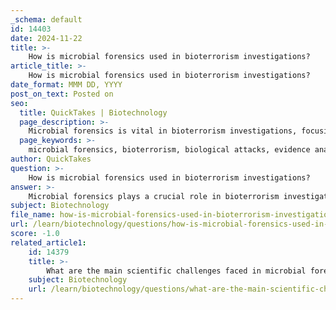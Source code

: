 ```yaml
---
_schema: default
id: 14403
date: 2024-11-22
title: >-
    How is microbial forensics used in bioterrorism investigations?
article_title: >-
    How is microbial forensics used in bioterrorism investigations?
date_format: MMM DD, YYYY
post_on_text: Posted on
seo:
  title: QuickTakes | Biotechnology
  page_description: >-
    Microbial forensics is vital in bioterrorism investigations, focusing on analyzing biological evidence, establishing the source and perpetrator, and enhancing public health measures to combat biological threats.
  page_keywords: >-
    microbial forensics, bioterrorism, biological attacks, evidence analysis, attribution, epidemiology collaboration, legal evidence, biosecurity, anthrax attacks, biological agents
author: QuickTakes
question: >-
    How is microbial forensics used in bioterrorism investigations?
answer: >-
    Microbial forensics plays a crucial role in bioterrorism investigations by applying scientific methods to analyze evidence related to biological attacks. This discipline is dedicated to determining the source and perpetrator of biological agents used in acts of bioterrorism, biocrime, or the inadvertent release of pathogens or toxins.\n\n### Key Functions of Microbial Forensics in Bioterrorism Investigations:\n\n1. **Evidence Analysis**: Microbial forensics involves the examination of biological samples collected from crime scenes or outbreak sites. This analysis helps to identify the specific microorganisms involved, which is essential for understanding the nature of the attack and its potential origins.\n\n2. **Attribution**: One of the primary goals of microbial forensics is to establish attribution, which means identifying the source of the biological agent and linking it to a specific individual or group. This is critical for law enforcement and public health responses, as it can help prevent future attacks and hold perpetrators accountable.\n\n3. **Collaboration with Epidemiology**: Microbial forensics works in conjunction with epidemiological methods to determine whether an outbreak is natural, accidental, or intentional. This multidisciplinary approach enhances the ability to respond effectively to bioterrorism threats.\n\n4. **Legal Evidence**: The results of microbial forensic investigations can be used as evidence in court. This necessitates rigorous testing and unbiased methodologies to ensure the sensitivity and specificity of the findings, which are vital for legal proceedings.\n\n5. **Biosecurity Enhancement**: Microbial forensics contributes to biosecurity efforts by detecting, preventing, and deterring acts of bioterrorism. It aligns with international efforts, such as those outlined in UN Resolution 1540, to strengthen global biosecurity measures.\n\n6. **Case Studies**: Historical case studies, such as the anthrax-letter attacks, illustrate the application of microbial forensics in real-world scenarios. These investigations provide valuable lessons for improving future responses to bioterrorism.\n\nIn summary, microbial forensics is an essential component of bioterrorism investigations, providing the scientific basis for analyzing biological evidence, establishing attribution, and enhancing public health and safety measures against biological threats.
subject: Biotechnology
file_name: how-is-microbial-forensics-used-in-bioterrorism-investigations.md
url: /learn/biotechnology/questions/how-is-microbial-forensics-used-in-bioterrorism-investigations
score: -1.0
related_article1:
    id: 14379
    title: >-
        What are the main scientific challenges faced in microbial forensics?
    subject: Biotechnology
    url: /learn/biotechnology/questions/what-are-the-main-scientific-challenges-faced-in-microbial-forensics
---
```


&nbsp;